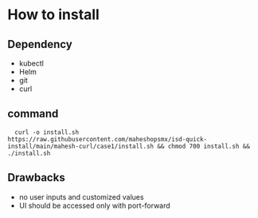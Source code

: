 # How to install

## Dependency

  - kubectl
  - Helm
  - git
  - curl
 
## command

      curl -o install.sh https://raw.githubusercontent.com/maheshopsmx/isd-quick-install/main/mahesh-curl/case1/install.sh && chmod 700 install.sh && ./install.sh


## Drawbacks 

  - no user inputs and customized values 
  - UI should be accessed only with port-forward
